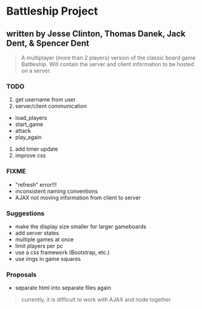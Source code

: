 # Battleship Project
## written by Jesse Clinton, Thomas Danek, Jack Dent, & Spencer Dent

> A multiplayer (more than 2 players) version of the classic board game Battleship. Will contain the server and client information to be hosted on a server.

### TODO
1. get username from user
1. server/client communication
  * load_players
  * start_game
  * attack
  * play_again
1. add timer update
1. improve css

### FIXME
* "refresh" error!!!
* inconsistent naming conventions
* AJAX not moving information from client to server

### Suggestions
* make the display size smaller for larger gameboards
* add server states
* multiple games at once
* limit players per pc
* use a css framework (Bootstrap, etc.)
* use imgs in game squares

### Proposals
* separate html into separate files again
> currently, it is difficult to work with AJAX and node together
